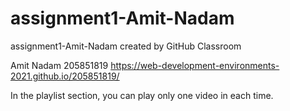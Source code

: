 # assignment1-Amit-Nadam
assignment1-Amit-Nadam created by GitHub Classroom

Amit Nadam
205851819
https://web-development-environments-2021.github.io/205851819/

In the playlist section, you can play only one video in each time.
